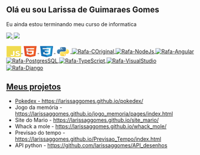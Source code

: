 ## Olá eu sou Larissa de Guimaraes Gomes

Eu ainda estou terminando meu curso de informatica

<div>
  <a href="https://beacons.ai/larissaggomes">
  <img heigth="180em" src="https://github-readme-stats.vercel.app/api?username=larissaggomes&show_icons=true&theme=dracula&include_all_commits=true">
  <img heigth="180em" src="https://github-readme-stats.vercel.app/api/top-langs/?username=larissaggomes&show_icons=true&theme=dracula&layout=compact">
</div>
    
  
<div style="display: inline_block"><br>
  <img align="center" alt="Rafa-Js" height="30" width="40" src="https://raw.githubusercontent.com/devicons/devicon/master/icons/javascript/javascript-plain.svg">
  <img align="center" alt="Rafa-HTML" height="30" width="40" src="https://raw.githubusercontent.com/devicons/devicon/master/icons/html5/html5-original.svg">
  <img align="center" alt="Rafa-CSS" height="30" width="40" src="https://raw.githubusercontent.com/devicons/devicon/master/icons/css3/css3-original.svg">
  <img align="center" alt="Rafa-Python" height="30" width="40" src="https://raw.githubusercontent.com/devicons/devicon/master/icons/python/python-original.svg">
  <img align="center" alt="Rafa-COriginal" height="30" width="40" src="https://icongr.am/devicon/c-original.svg?size=126&color=currentColor">
  <img align="center" alt="Rafa-NodeJs" height="30" width="40" src="https://icongr.am/devicon/nodejs-original.svg?size=128&color=currentColor">
  <img align="center" alt="Rafa-Angular" height="30" width="40" src="https://icongr.am/devicon/angularjs-original.svg?size=126&color=currentColor">
  <img align="center" alt="Rafa-PostgresSQL" height="30" width="40" src="https://icongr.am/devicon/postgresql-original.svg?size=126&color=currentColor">
  <img align="center" alt="Rafa-TypeScript" height="30" width="40" src="https://icongr.am/devicon/typescript-original.svg?size=126&color=currentColor">
  <img align="center" alt="Rafa-VisualStudio" height="30" width="40" src="https://icongr.am/devicon/visualstudio-plain.svg?size=126&color=currentColor">
  <img align="center" alt="Rafa-Django" height="30" width="40" src="https://icongr.am/devicon/django-original.svg?size=126&color=currentColor">
</div>

## Meus projetos 
* Pokedex - https://larissaggomes.github.io/pokedex/
* Jogo da memória - https://larissaggomes.github.io/jogo_memoria/pages/index.html
* Site do Mario - https://larissaggomes.github.io/site_mario/
* Whack a mole - https://larissaggomes.github.io/whack_mole/
* Previsao do tempo - https://larissaggomes.github.io/Previsao_Tempo/index.html
* API python - https://github.com/larissaggomes/API_desenhos
